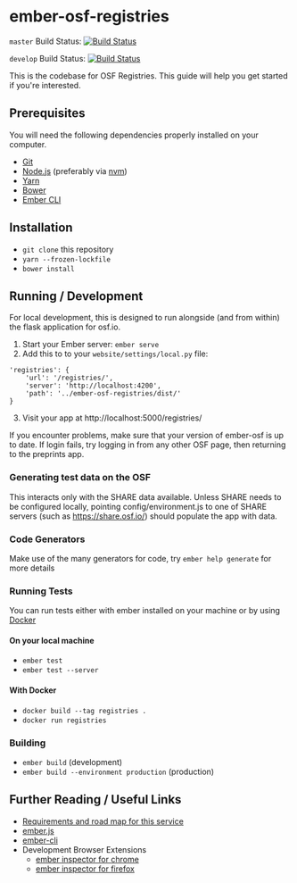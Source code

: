 # ember-osf-registries

`master` Build Status: [![Build Status](https://travis-ci.org/CenterForOpenScience/ember-osf-registries.svg?branch=master)](https://travis-ci.org/CenterForOpenScience/ember-osf-registries)

`develop` Build Status: [![Build Status](https://travis-ci.org/CenterForOpenScience/ember-osf-registries.svg?branch=develop)](https://travis-ci.org/CenterForOpenScience/ember-osf-registries)

This is the codebase for OSF Registries.
This guide will help you get started if you're interested.

## Prerequisites

You will need the following dependencies properly installed on your computer.

* [Git](http://git-scm.com/)
* [Node.js](http://nodejs.org/) (preferably via [nvm](https://github.com/creationix/nvm#install-script))
* [Yarn](https://yarnpkg.com/)
* [Bower](http://bower.io/)
* [Ember CLI](http://ember-cli.com/)

## Installation

* `git clone` this repository
* `yarn --frozen-lockfile`
* `bower install`

## Running / Development
For local development, this is designed to run alongside (and from within) the flask application for osf.io.


1. Start your Ember server: `ember serve`
2. Add this to to your `website/settings/local.py` file:
```
'registries': {
    'url': '/registries/',
    'server': 'http://localhost:4200',
    'path': '../ember-osf-registries/dist/'
}
```
3. Visit your app at http://localhost:5000/registries/

If you encounter problems, make sure that your version of ember-osf is up to date. If login fails, try logging in from
any other OSF page, then returning to the preprints app.

### Generating test data on the OSF
This interacts only with the SHARE data available. Unless SHARE needs to be configured locally, pointing config/environment.js to one of SHARE servers (such as https://share.osf.io/) should populate the app with data.

### Code Generators

Make use of the many generators for code, try `ember help generate` for more details

### Running Tests
You can run tests either with ember installed on your machine or by using [Docker](https://docs.docker.com/engine/getstarted/step_one/)

#### On your local machine
* `ember test`
* `ember test --server`

#### With Docker
* `docker build --tag registries .`
* `docker run registries`

### Building

* `ember build` (development)
* `ember build --environment production` (production)

## Further Reading / Useful Links

* [Requirements and road map for this service](https://docs.google.com/a/cos.io/document/d/1utn2oYxyQ_tsS7XGv1uSsR_DaJabWRLneLG4mVRTIcc/)
* [ember.js](http://emberjs.com/)
* [ember-cli](http://ember-cli.com/)
* Development Browser Extensions
  * [ember inspector for chrome](https://chrome.google.com/webstore/detail/ember-inspector/bmdblncegkenkacieihfhpjfppoconhi)
  * [ember inspector for firefox](https://addons.mozilla.org/en-US/firefox/addon/ember-inspector/)

